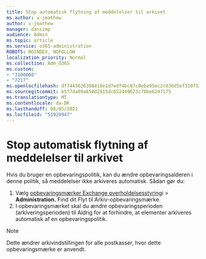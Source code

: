 ```yaml
---
title: Stop automatisk flytning af meddelelser til arkivet
ms.author: v-jmathew
author: v-jmathew
manager: dansimp
audience: Admin
ms.topic: article
ms.service: o365-administration
ROBOTS: NOINDEX, NOFOLLOW
localization_priority: Normal
ms.collection: Adm_O365
ms.custom:
- "3100008"
- "7217"
ms.openlocfilehash: df7443626308416e1d7edf4bc87c0eba95ec2c030d5ef3207513480873c1e3e7
ms.sourcegitcommit: b5f7da89a650d2915dc652449623c78be6247175
ms.translationtype: MT
ms.contentlocale: da-DK
ms.lasthandoff: 08/05/2021
ms.locfileid: "53929947"
---
```

# <a name="stop-messages-from-moving-to-the-archive-automatically"></a>Stop automatisk flytning af meddelelser til arkivet

Hvis du bruger en opbevaringspolitik, kan du ændre opbevaringsalderen i denne politik, så meddelelser ikke arkiveres automatisk. Sådan gør du:

1. Vælg [opbevaringsmærker Exchange overholdelsesstyring](https://go.microsoft.com/fwlink/?linkid=2059104)i   >  **Administration.** Find dit Flyt til Arkiv-opbevaringsmærke.
2. I opbevaringsmærket skal du ændre opbevaringsperioden  (arkiveringsperioden) til Aldrig for at forhindre, at elementer arkiveres automatisk af en opbevaringspolitik.

> [!NOTE]
> Dette ændrer arkivindstillingen for alle postkasser, hvor dette opbevaringsmærke er anvendt.
